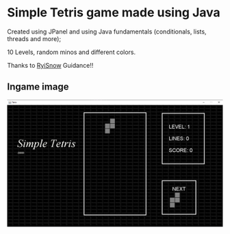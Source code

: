 # Simple Tetris game made using Java

Created using JPanel and using Java fundamentals (conditionals, lists, threads and more);

10 Levels, random minos and different colors.

Thanks to [RyiSnow](https://www.youtube.com/@RyiSnow) Guidance!!

## Ingame image
![ingame.png](src%2Fmain%2Fresources%2Fingame.png)

